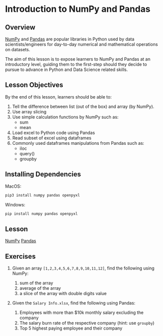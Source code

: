 # Introduction to NumPy and Pandas

## Overview

[NumPy](https://numpy.org/doc/stable/user/whatisnumpy.html) and [Pandas](https://pandas.pydata.org/docs/index.html) are popular libraries in Python used by data scientists/engineers for day-to-day numerical and mathematical operations on datasets.

The aim of this lesson is to expose learners to NumPy and Pandas at an introductory level, guiding them to the first-step should they decide to pursue to advance in Python and Data Science related skills.

## Lesson Objectives

By the end of this lesson, learners should be able to:

1. Tell the difference between list (out of the box) and array (by NumPy).
1. Use array slicing
1. Use simple calculation functions by NumPy such as:
    - sum
    - mean
1. Load excel to Python code using Pandas
1. Read subset of excel using dataframes
1. Commonly used dataframes manipulations from Pandas such as:
    - iloc
    - query()
    - groupby

## Installing Dependencies

MacOS:
```sh
pip3 install numpy pandas openpyxl
```

Windows:
```sh
pip install numpy pandas openpyxl
```

## Lesson

[NumPy](./src/numpy-array.py)
[Pandas](./src/pandas-df.py)

## Exercises

1. Given an array `[1,2,3,4,5,6,7,8,9,10,11,12]`, find the following using NumPy:

    1. sum of the array
    1. average of the array
    1. a slice of the array with double digits value


2. Given the `Salary Info.xlsx`, find the following using Pandas:

    1. Employees with more than $10k monthly salary excluding the company
    1. The salary burn rate of the respective company (hint: use `groupby`)
    1. Top 5 highest paying employee and their company